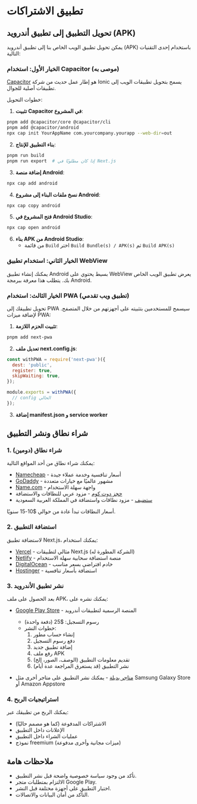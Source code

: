 # تطبيق الاشتراكات

## تحويل التطبيق إلى تطبيق أندرويد (APK)

يمكن تحويل تطبيق الويب الخاص بنا إلى تطبيق أندرويد (APK) باستخدام إحدى التقنيات التالية:

### الخيار الأول: استخدام Capacitor (موصى به)

[Capacitor](https://capacitorjs.com/) هو إطار عمل حديث من شركة Ionic يسمح بتحويل تطبيقات الويب إلى تطبيقات أصلية للجوال.

خطوات التحويل:

1. **تثبيت Capacitor في المشروع**:

```bash
pnpm add @capacitor/core @capacitor/cli
pnpm add @capacitor/android
npx cap init YourAppName com.yourcompany.yourapp --web-dir=out
```

2. **بناء التطبيق للإنتاج**:

```bash
pnpm run build
pnpm run export  # إذا كان مطلوبًا في Next.js
```

3. **إضافة منصة Android**:

```bash
npx cap add android
```

4. **نسخ ملفات البناء إلى مشروع Android**:

```bash
npx cap copy android
```

5. **فتح المشروع في Android Studio**:

```bash
npx cap open android
```

6. **بناء APK من Android Studio**:
   - من قائمة `Build` اختر `Build Bundle(s) / APK(s)` ثم `Build APK(s)`

### الخيار الثاني: استخدام تطبيق WebView

يمكنك إنشاء تطبيق Android بسيط يحتوي على WebView يعرض تطبيق الويب الخاص بك. يتطلب هذا معرفة ببرمجة Android.

### الخيار الثالث: استخدام PWA (تطبيق ويب تقدمي)

تحويل تطبيقك إلى PWA سيسمح للمستخدمين بتثبيته على أجهزتهم من خلال المتصفح. لإضافة ميزات PWA:

1. **تثبيت الحزم اللازمة**:

```bash
pnpm add next-pwa
```

2. **تعديل ملف next.config.js**:

```javascript
const withPWA = require('next-pwa')({
  dest: 'public',
  register: true,
  skipWaiting: true,
});

module.exports = withPWA({
  // config الحالي
});
```

3. **إضافة manifest.json و service worker**

## شراء نطاق ونشر التطبيق

### 1. شراء نطاق (دومين)

يمكنك شراء نطاق من أحد المواقع التالية:

- [Namecheap](https://www.namecheap.com/) - أسعار تنافسية وخدمة عملاء جيدة
- [GoDaddy](https://www.godaddy.com/) - مشهور عالميًا مع خيارات متعددة
- [Name.com](https://www.name.com/) - واجهة سهلة الاستخدام
- [حجز دوت كوم](https://www.hgzhost.com/) - مزود عربي للنطاقات والاستضافة
- [ستضيف](https://www.stde.net/) - مزود نطاقات واستضافة في المملكة العربية السعودية

أسعار النطاقات تبدأ عادة من حوالي $10-15 سنويًا.

### 2. استضافة التطبيق

لاستضافة تطبيق Next.js، يمكنك استخدام:

- [Vercel](https://vercel.com/) - مثالي لتطبيقات Next.js (الشركة المطورة له)
- [Netlify](https://www.netlify.com/) - منصة استضافة سحابية سهلة الاستخدام
- [DigitalOcean](https://www.digitalocean.com/) - خادم افتراضي بسعر مناسب
- [Hostinger](https://www.hostinger.com/) - استضافة بأسعار تنافسية

### 3. نشر تطبيق الأندرويد

بعد الحصول على ملف APK، يمكنك نشره على:

- [Google Play Store](https://play.google.com/console/about/) - المنصة الرسمية لتطبيقات أندرويد
  - رسوم التسجيل: $25 (دفعة واحدة)
  - خطوات النشر:
    1. إنشاء حساب مطور
    2. دفع رسوم التسجيل
    3. إضافة تطبيق جديد
    4. رفع ملف APK
    5. تقديم معلومات التطبيق (الوصف، الصور، إلخ)
    6. نشر التطبيق (قد يستغرق المراجعة عدة أيام)

- [متاجر بديلة](https://www.apkfiles.com/) - يمكنك نشر التطبيق على متاجر أخرى مثل Samsung Galaxy Store أو Amazon Appstore

### 4. استراتيجيات الربح

يمكنك الربح من تطبيقك عبر:

- الاشتراكات المدفوعة (كما هو مصمم حاليًا)
- الإعلانات داخل التطبيق
- عمليات الشراء داخل التطبيق
- نموذج freemium (ميزات مجانية وأخرى مدفوعة)

## ملاحظات هامة

- تأكد من وجود سياسة خصوصية واضحة قبل نشر التطبيق.
- الالتزام بمتطلبات متجر Google Play.
- اختبار التطبيق على أجهزة مختلفة قبل النشر.
- التأكد من أمان البيانات والاتصالات.